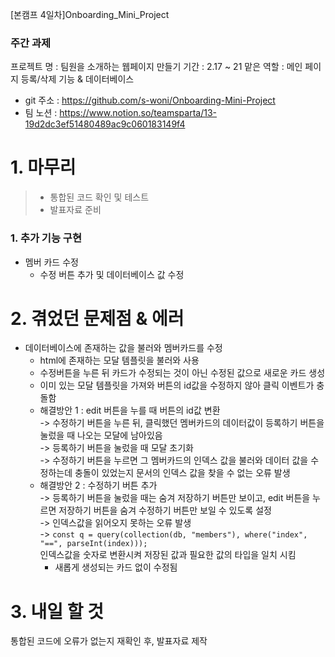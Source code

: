 [본캠프 4일차]Onboarding_Mini_Project

### 주간 과제

프로젝트 명 : 팀원을 소개하는 웹페이지 만들기
기간 : 2.17 ~ 21
맡은 역할 : 메인 페이지 등록/삭제 기능 & 데이터베이스

- git 주소 : https://github.com/s-woni/Onboarding-Mini-Project
- 팀 노션 : https://www.notion.so/teamsparta/13-19d2dc3ef51480489ac9c060183149f4

# 1. 마무리
> - 통합된 코드 확인 및 테스트  
> - 발표자료 준비

### 1. 추가 기능 구현
* 멤버 카드 수정
    * 수정 버튼 추가 및 데이터베이스 값 수정



# 2. 겪었던 문제점 & 에러
* 데이터베이스에 존재하는 값을 불러와 멤버카드를 수정
    * html에 존재하는 모달 템플릿을 불러와 사용
    * 수정버튼을 누른 뒤 카드가 수정되는 것이 아닌 수정된 값으로 새로운 카드 생성
    * 이미 있는 모달 템플릿을 가져와 버튼의 id값을 수정하지 않아 클릭 이벤트가 충돌함
    * 해결방안 1 : edit 버튼을 누를 때 버튼의 id값 변환  
    -> 수정하기 버튼을 누른 뒤, 클릭했던 멤버카드의 데이터값이 등록하기 버튼을 눌렀을 때 나오는 모달에 남아있음   
    -> 등록하기 버튼을 눌렀을 때 모달 초기화  
    -> 수정하기 버튼을 누르면 그 멤버카드의 인덱스 값을 불러와 데이터 값을 수정하는데 충돌이 있었는지 문서의 인덱스 값을 찾을 수 없는 오류 발생
    * 해결방안 2 : 수정하기 버튼 추가  
    -> 등록하기 버튼을 눌렀을 때는 숨겨 저장하기 버튼만 보이고, edit 버튼을 누르면 저장하기 버튼을 숨겨 수정하기 버튼만 보일 수 있도록 설정  
    -> 인덱스값을 읽어오지 못하는 오류 발생   
    -> `const q = query(collection(db, "members"), where("index", "==", parseInt(index)));`   
    인덱스값을 숫자로 변환시켜 저장된 값과 필요한 값의 타입을 일치 시킴  
        * 새롭게 생성되는 카드 없이 수정됨

# 3. 내일 할 것
통합된 코드에 오류가 없는지 재확인 후, 발표자료 제작